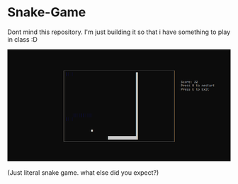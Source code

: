 # Snake-Game
Dont mind this repository. I'm just building it so that i have something to play in class :D

<img src="Image/Screenshot 2022-12-14 020500.png">

(Just literal snake game. what else did you expect?)
